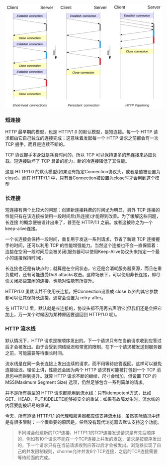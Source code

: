 ![connection](./images/b724b84b44909a5222edb0cdee9b53fb_1012x670.png "connection")
### 短连接
HTTP 最早期的模型，也是  HTTP/1.0 的默认模型，是短连接。每一个 HTTP 请求都由它自己独立的连接完成；这意味着发起每一个 HTTP 请求之前都会有一次 TCP 握手，而且是连续不断的。

TCP 协议握手本身就是耗费时间的，所以 TCP 可以保持更多的热连接来适应负载。短连接破坏了 TCP 具备的能力，新的冷连接降低了其性能。

这是 HTTP/1.0 的默认模型(如果没有指定Connection协议头，或者是值被设置为 close)。而在 HTTP/1.1 中，只有当Connection被设置为close时才会用到这个模型
### 长连接
短连接有两个比较大的问题：创建新连接耗费的时间尤为明显，另外 TCP 连接的性能只有在该连接被使用一段时间后(热连接)才能得到改善。为了缓解这些问题，长连接 的概念便被设计出来了，甚至在 HTTP/1.1 之前。或者这被称之为一个 keep-alive连接。

一个长连接会保持一段时间，重复用于发送一系列请求，节省了新建 TCP 连接握手的时间，还可以利用 TCP 的性能增强能力。当然这个连接也不会一直保留着：连接在空闲一段时间后会被关闭(服务器可以使用Keep-Alive协议头来指定一个最小的连接保持时间)。

长连接也还是有缺点的；就算是在空闲状态，它还是会消耗服务器资源，而且在重负载时，还有可能遭受DoS attacks攻击。这种场景下，可以使用非长连接，即尽快关闭那些空闲的连接，也能对性能有所提升。

HTTP/1.0 里默认并不使用长连接。把Connection设置成 close 以外的其它参数都可以让其保持长连接，通常会设置为 retry-after。

在 HTTP/1.1 里，默认就是长连接的，协议头都不用再去声明它(但我们还是会把它加上，万一某个时候因为某种原因要退回到 HTTP/1.0 呢)。
### HTTP 流水线
默认情况下，HTTP 请求是按顺序发出的。下一个请求只有在当前请求收到应答过后才会被发出。由于会受到网络延迟和带宽的限制，在下一个请求被发送到服务器之前，可能需要等待很长时间。

流水线是在同一条长连接上发出连续的请求，而不用等待应答返回。这样可以避免连接延迟。理论上讲，性能还会因为两个 HTTP 请求有可能被打包到一个 TCP 消息包中而得到提升。就算 HTTP 请求不断的继续，尺寸会增加，但设置 TCP 的MSS(Maximum Segment Size) 选项，仍然足够包含一系列简单的请求。

并不是所有类型的 HTTP 请求都能用到流水线：只有idempotent方式，比如GET、HEAD、PUT和DELETE能够被安全的重试：如果有故障发生时，流水线的内容要能被轻易的重试。

今天，所有遵循 HTTP/1.1 的代理和服务器都应该支持流水线，虽然实际情况中还是有很多限制：一个很重要的原因是，任然没有现代浏览器去默认支持这个功能。
> 不同域会创建新的TCP连接，HTTP1.1的TCP连接发送请求是有先后顺序的，例如有10个请求不能在一个TCP连接上并发的发送，请求是按顺序发出的，下一个请求只有在当前请求收到应答过后才会被发出。浏览器实现了自己的并发限制规则，chorme允许并发6个TCP连接，之后的TCP连接需要等待前面的完成。